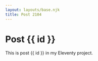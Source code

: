 ```yaml
---
layout: layouts/base.njk
title: Post 2104
---
```


# Post {{ id }}

This is post {{ id }} in my Eleventy project.
